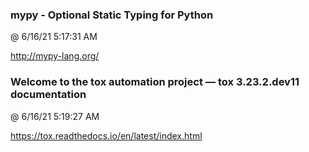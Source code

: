 ﻿

### mypy - Optional Static Typing for Python
@ 6/16/21 5:17:31 AM

http://mypy-lang.org/



### Welcome to the tox automation project — tox 3.23.2.dev11 documentation
@ 6/16/21 5:19:27 AM

https://tox.readthedocs.io/en/latest/index.html

